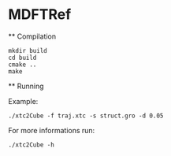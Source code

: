 # MDFTRef

** Compilation
```
mkdir build
cd build
cmake ..
make

```

** Running

Example:
```
./xtc2Cube -f traj.xtc -s struct.gro -d 0.05
```

For more informations run:
```
./xtc2Cube -h
```
